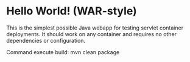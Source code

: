 Hello World! (WAR-style)
===============

This is the simplest possible Java webapp for testing servlet container deployments.  It should work on any container and requires no other dependencies or configuration.

Command execute  build:
mvn clean package
